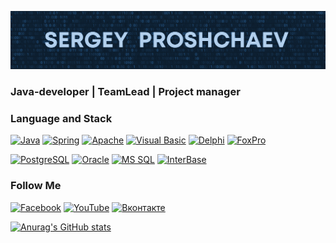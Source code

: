 [![Header](https://github.com/sproshchaev/sproshchaev/blob/main/assets/header.png)](https://www.facebook.com/Sergey.Proshchaev)

### Java-developer | TeamLead | Project manager

<!-- Latest YouTube Videos -->

### Language and Stack
[![Java](https://img.shields.io/badge/Java-E43222??style=for-the-badge&logo=java&logoColor=FFFFFF)](<a href=https://java.com/en/ target="_blank"/a>)
[![Spring](https://img.shields.io/badge/Spring-FFFFFF??style=for-the-badge&logo=Spring)](https://spring.io/)
[![Apache](https://img.shields.io/badge/Apache-F7F7F7??style=for-the-badge&logo=Apache&logoColor=C85D38)](https://apache.org/)
[![Visual Basic](https://img.shields.io/badge/Visual_Basic-2B65B2??style=for-the-badge&logo=Microsoft&logoColor=FFFFFF)](https://docs.microsoft.com/en-us/previous-versions/msdn10/bb190538(v=msdn.10))
[![Delphi](https://img.shields.io/badge/Delphi-C93838??style=for-the-badge&logo=Delphi&logoColor=FFFFFF)](https://www.embarcadero.com/en/products/delphi)
[![FoxPro](https://img.shields.io/badge/FoxPro-2B65B2??style=for-the-badge&logo=Microsoft&logoColor=FFFFFF)](https://docs.microsoft.com/en-us/previous-versions/visualstudio/foxpro/mt490117(v=msdn.10)?redirectedfrom=MSDN)

[![PostgreSQL](https://img.shields.io/badge/PostgreSQL-3E6389??style=for-the-badge&logo=PostgreSQL&logoColor=FFFFFF)](https://www.postgresql.org/)
[![Oracle](https://img.shields.io/badge/Oracle-393632??style=for-the-badge&logo=Oracle&logoColor=E43222)](https://www.oracle.com/)
[![MS SQL](https://img.shields.io/badge/SQL_Server-2B65B2??style=for-the-badge&logo=Microsoft&logoColor=FFFFFF)](https://www.microsoft.com/en-us/sql-server)
[![InterBase](https://img.shields.io/badge/InterBase-C93838??style=for-the-badge&logo=Delphi&logoColor=FFFFFF)](https://interbase.com/)



### Follow Me
[![Facebook](https://img.shields.io/badge/facebook-3F558E??style=for-the-badge&logo=facebook&logoColor=FFFFFF)](https://www.facebook.com/Sergey.Proshchaev)
[![YouTube](https://img.shields.io/badge/YouTube-E33122??style=for-the-badge&logo=youtube&logoColor=FFFFFF)](https://www.youtube.com/channel/UC8F-iMYZ2SfaWzt0mZCMg8w)
[![Вконтакте](https://img.shields.io/badge/вконтакте-3375F6??style=for-the-badge&logo=vk&logoColor=FFFFFF)](https://vk.com/sproshchaev)


[![Anurag's GitHub stats](https://github-readme-stats.vercel.app/api?username=sproshchaev&show_icons=true&theme=prussian)](https://github.com/anuraghazra/github-readme-stats)
